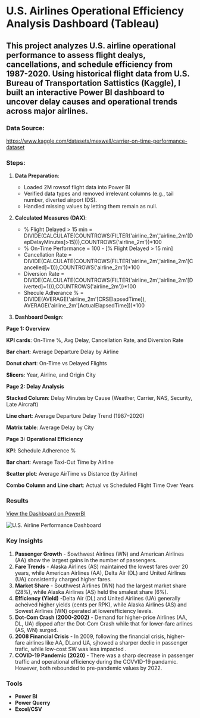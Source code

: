 # U.S. Airlines Operational Efficiency Analysis Dashboard (Tableau)

This project analyzes U.S. airline operational performance to assess flight dealys, cancellations, and schedule efficiency from 1987-2020. Using historical flight data from U.S. Bureau of Transportation Sattistics (Kaggle), I built an interactive Power BI dashboard to uncover delay causes and operational trends across major airlines.
---

### Data Source:   
https://www.kaggle.com/datasets/mexwell/carrier-on-time-performance-dataset

### Steps:

1.  **Data Preparation**:
    * Loaded 2M rowsof flight data into Power BI
    * Verified data types and removed irrelevant columns (e.g., tail number, diverted airport IDS).
    * Handled missing values by letting them remain as null. 

2.  **Calculated Measures (DAX)**:
   
     * % Flight Delayed > 15 min = DIVIDE(CALCULATE(COUNTROWS(FILTER('airline_2m','airline_2m'[DepDelayMinutes]>15))),COUNTROWS('airline_2m'))*100
     * % On-Time Performance = 100 - [% Flight Delayed > 15 min]
     * Cancellation Rate =  DIVIDE(CALCULATE(COUNTROWS(FILTER('airline_2m','airline_2m'[Cancelled]=1))),COUNTROWS('airline_2m'))*100
     * Diversion Rate = DIVIDE(CALCULATE(COUNTROWS(FILTER('airline_2m','airline_2m'[Diverted]=1))),COUNTROWS('airline_2m'))*100
     * Shecule Adherance % = DIVIDE(AVERAGE('airline_2m'[CRSElapsedTime]), AVERAGE('airline_2m'[ActualElapsedTime]))*100
         
3.  **Dashboard Design**:
    
**Page 1: Overview**

**KPI cards**: On-Time %, Avg Delay, Cancellation Rate, and Diversion Rate

**Bar chart**: Average Departure Delay by Airline

**Donut chart**: On-Time vs Delayed Flights

**Slicers**: Year, Airline, and Origin City

**Page 2: Delay Analysis**

**Stacked Column**: Delay Minutes by Cause (Weather, Carrier, NAS, Security, Late Aircraft)

**Line chart**: Average Departure Delay Trend (1987–2020)

**Matrix table**: Average Delay by City

**Page 3: Operational Efficiency**

**KPI**: Schedule Adherence %

**Bar chart**: Average Taxi-Out Time by Airline

**Scatter plot**: Average AirTime vs Distance (by Airline)

**Combo Column and Line chart**: Actual vs Scheduled Flight Time Over Years
           
### Results
 [View the Dashboard on PowerBI](https://app.powerbi.com/view?r=eyJrIjoiOTQxZGZjMWItZGI3YS00YTNlLWEzOGYtOTE4M2FjZjQ1ZmVkIiwidCI6IjY2OTA5YjAzLWIxZDctNDNmYS05YmUyLTMzMmVmYzQ1YWUxMCIsImMiOjZ9)


![U.S. Airline Performance Dashboard](U.S.%20Airlines%20Performance%20Dashboard.png)


### Key Insights

1. **Passenger Growth** - Sowthwest Airlines (WN) and American Airlines (AA) show the largest gains in the number of passengers.
2. **Fare Trends** - Alaska Airlines (AS) maintained the lowest fares over 20 years, while American Airlines (AA), Delta Air (DL) and United Airlines (UA) consistently charged higher fares.
3. **Market Share** - Southwest Airlines (WN) had the largest market share (28%), while Alaska Airlines (AS) held the smalest share (6%). 
4. **Efficiency (Yield)** -Delta Air (DL) and United Airlines (UA) generally acheived higher yields (cents per RPK), while Alaska Airlines (AS) and Sowest Airlines (WN) operated at lowerefficiency levels.
5. **Dot-Com Crash (2000-2002)** - Demand for higher-price Airlines (AA, DL, UA) dipped after the Dot-Com Crash while that for lower-fare arlines (AS, WN) surged.
6. **2008 Financial Crisis** - In 2009, following the financial crisis, higher-fare airlines like AA, DLand UA, sjhowed a sharper declie in passenger trafic, while low-cost SW was less impacted .
7. **COVID-19 Pandemic (2020)** - There was a sharp decrease in passenger traffic and operational efficiency during the COVVID-19 pandamic. However, both rebounded to pre-pandemic values by 2022.

### Tools

* **Power BI**
* **Power Querry**
* **Excel/CSV**

